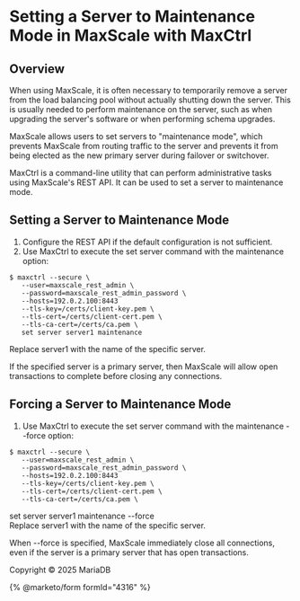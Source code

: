 # Setting a Server to Maintenance Mode in MaxScale with MaxCtrl

## Overview

When using MaxScale, it is often necessary to temporarily remove a server from the load balancing pool without actually shutting down the server. This is usually needed to perform maintenance on the server, such as when upgrading the server's software or when performing schema upgrades.

MaxScale allows users to set servers to "maintenance mode", which prevents MaxScale from routing traffic to the server and prevents it from being elected as the new primary server during failover or switchover.

MaxCtrl is a command-line utility that can perform administrative tasks using MaxScale's REST API. It can be used to set a server to maintenance mode.

## Setting a Server to Maintenance Mode

1. Configure the REST API if the default configuration is not sufficient.
2. Use MaxCtrl to execute the set server command with the maintenance option:

```
$ maxctrl --secure \
   --user=maxscale_rest_admin \
   --password=maxscale_rest_admin_password \
   --hosts=192.0.2.100:8443
   --tls-key=/certs/client-key.pem \
   --tls-cert=/certs/client-cert.pem \
   --tls-ca-cert=/certs/ca.pem \
   set server server1 maintenance
```

Replace server1 with the name of the specific server.

If the specified server is a primary server, then MaxScale will allow open transactions to complete before closing any connections.

## Forcing a Server to Maintenance Mode

1. Use MaxCtrl to execute the set server command with the maintenance --force option:

```
$ maxctrl --secure \
   --user=maxscale_rest_admin \
   --password=maxscale_rest_admin_password \
   --hosts=192.0.2.100:8443
   --tls-key=/certs/client-key.pem \
   --tls-cert=/certs/client-cert.pem \
   --tls-ca-cert=/certs/ca.pem \
```

set server server1 maintenance --force\
Replace server1 with the name of the specific server.

When --force is specified, MaxScale immediately close all connections, even if the server is a primary server that has open transactions.

Copyright © 2025 MariaDB

{% @marketo/form formId="4316" %}
